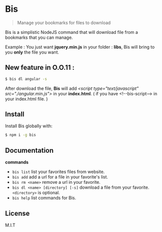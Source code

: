 # Bis
> Manage your bookmarks for files to download

Bis is a simplistic NodeJS command that will download file from a bookmarks that you can manage.

Example :
You just want **jquery.min.js** in your folder : **libs**, Bis will bring to you **only** the file you want.

## New feature in O.O.11 :
```sh
$ bis dl angular -s
```
After download the file, **Bis** will add *&lt;script type="text/javascript" src="./angular.min.js"></script>* in your **index.html**. ( if you have &lt;!--bis-script--> in your index.html file. )


## Install
Install Bis globally with:

```sh
$ npm i -g bis
```

## Documentation
**commands**
- `bis list` list your favorites files from website.
- `bis add` add a url for a file in your favorite's list.
- `bis rm <name>` remove a url in your favorite.
- `bis dl <name> [directory] [-s]` download a file from your favorite. `<directory>` is optional.
- `bis help` list commands for Bis.

## License

M.I.T
